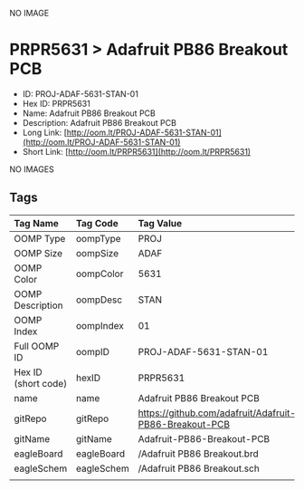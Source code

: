 


  
NO IMAGE  
# PRPR5631 > Adafruit PB86 Breakout PCB

- ID: PROJ-ADAF-5631-STAN-01
- Hex ID: PRPR5631
- Name: Adafruit PB86 Breakout PCB
- Description: Adafruit PB86 Breakout PCB
- Long Link: [http://oom.lt/PROJ-ADAF-5631-STAN-01](http://oom.lt/PROJ-ADAF-5631-STAN-01)
- Short Link: [http://oom.lt/PRPR5631](http://oom.lt/PRPR5631)
  
NO IMAGES  
## Tags
  

|Tag Name|Tag Code|Tag Value|
| :--- | :--- | :--- |
|OOMP Type|oompType|PROJ|
|OOMP Size|oompSize|ADAF|
|OOMP Color|oompColor|5631|
|OOMP Description|oompDesc|STAN|
|OOMP Index|oompIndex|01|
|Full OOMP ID|oompID|PROJ-ADAF-5631-STAN-01|
|Hex ID (short code)|hexID|PRPR5631|
|name|name|Adafruit PB86 Breakout PCB|
|gitRepo|gitRepo|https://github.com/adafruit/Adafruit-PB86-Breakout-PCB|
|gitName|gitName|Adafruit-PB86-Breakout-PCB|
|eagleBoard|eagleBoard|/Adafruit PB86 Breakout.brd|
|eagleSchem|eagleSchem|/Adafruit PB86 Breakout.sch|
||||
